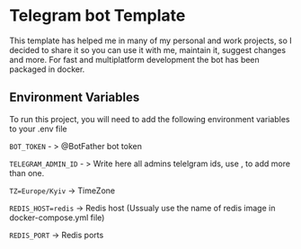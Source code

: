 
# Telegram bot Template

This template has helped me in many of my personal and work projects, so I decided to share it so you can use it with me, maintain it, suggest changes and more. For fast and multiplatform development the bot has been packaged in docker. 


## Environment Variables

To run this project, you will need to add the following environment variables to your .env file

`BOT_TOKEN` - > @BotFather bot token

`TELEGRAM_ADMIN_ID` - > Write here all admins telelgram ids, use , to add more than one.

`TZ=Europe/Kyiv` -> TimeZone

`REDIS_HOST=redis` -> Redis host (Ussualy use the name of redis image in docker-compose.yml file)

`REDIS_PORT` -> Redis ports


